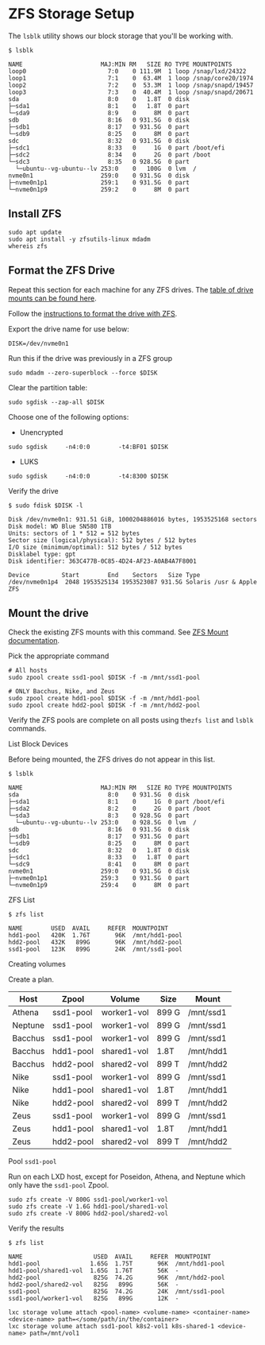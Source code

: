 # ZFS Storage Setup

The `lsblk` utility shows our block storage that you'll be working with.

```shell
$ lsblk

NAME                      MAJ:MIN RM   SIZE RO TYPE MOUNTPOINTS
loop0                       7:0    0 111.9M  1 loop /snap/lxd/24322
loop1                       7:1    0  63.4M  1 loop /snap/core20/1974
loop2                       7:2    0  53.3M  1 loop /snap/snapd/19457
loop3                       7:3    0  40.4M  1 loop /snap/snapd/20671
sda                         8:0    0   1.8T  0 disk
├─sda1                      8:1    0   1.8T  0 part
└─sda9                      8:9    0     8M  0 part
sdb                         8:16   0 931.5G  0 disk
├─sdb1                      8:17   0 931.5G  0 part
└─sdb9                      8:25   0     8M  0 part
sdc                         8:32   0 931.5G  0 disk
├─sdc1                      8:33   0     1G  0 part /boot/efi
├─sdc2                      8:34   0     2G  0 part /boot
└─sdc3                      8:35   0 928.5G  0 part
  └─ubuntu--vg-ubuntu--lv 253:0    0   100G  0 lvm  /
nvme0n1                   259:0    0 931.5G  0 disk
├─nvme0n1p1               259:1    0 931.5G  0 part
└─nvme0n1p9               259:2    0     8M  0 part
```

## Install ZFS

```shell
sudo apt update
sudo apt install -y zfsutils-linux mdadm
whereis zfs
```

## Format the ZFS Drive

Repeat this section for each machine for any ZFS drives. The [table of drive mounts can be found here](https://docs.google.com/spreadsheets/d/1B3QW3YYZDAb_-14d2l6ip5vvQTMkJBC1-guPpswTvM8/edit#gid=0).

Follow the [instructions to format the drive with ZFS](https://openzfs.github.io/openzfs-docs/Getting%20Started/Ubuntu/Ubuntu%2018.04%20Root%20on%20ZFS.html#step-2-disk-formatting).

Export the drive name for use below:

```shell
DISK=/dev/nvme0n1
```

Run this if the drive was previously in a ZFS group
```shell
sudo mdadm --zero-superblock --force $DISK
```

Clear the partition table:

```shell
sudo sgdisk --zap-all $DISK
```
Choose one of the following options:

- Unencrypted

```shell
sudo sgdisk     -n4:0:0        -t4:BF01 $DISK
```

- LUKS

```shell
sudo sgdisk     -n4:0:0        -t4:8300 $DISK
```

Verify the drive

```shell
$ sudo fdisk $DISK -l

Disk /dev/nvme0n1: 931.51 GiB, 1000204886016 bytes, 1953525168 sectors
Disk model: WD Blue SN580 1TB
Units: sectors of 1 * 512 = 512 bytes
Sector size (logical/physical): 512 bytes / 512 bytes
I/O size (minimum/optimal): 512 bytes / 512 bytes
Disklabel type: gpt
Disk identifier: 363C477B-0C85-4D24-AF23-A0AB4A7F8001

Device         Start        End    Sectors   Size Type
/dev/nvme0n1p4  2048 1953525134 1953523087 931.5G Solaris /usr & Apple ZFS

```
## Mount the drive

Check the existing ZFS mounts with this command. See [ZFS Mount documentation](https://docs.oracle.com/cd/E19253-01/819-5461/gamns/index.html).

Pick the appropriate command
```
# All hosts
sudo zpool create ssd1-pool $DISK -f -m /mnt/ssd1-pool

# ONLY Bacchus, Nike, and Zeus
sudo zpool create hdd1-pool $DISK -f -m /mnt/hdd1-pool
sudo zpool create hdd2-pool $DISK -f -m /mnt/hdd2-pool
```

Verify the ZFS pools are complete on all posts using the`zfs list` and `lsblk` commands.

List Block Devices

Before being mounted, the ZFS drives do not appear in this list.

```shell
$ lsblk

NAME                      MAJ:MIN RM   SIZE RO TYPE MOUNTPOINTS
sda                         8:0    0 931.5G  0 disk
├─sda1                      8:1    0     1G  0 part /boot/efi
├─sda2                      8:2    0     2G  0 part /boot
└─sda3                      8:3    0 928.5G  0 part
  └─ubuntu--vg-ubuntu--lv 253:0    0 928.5G  0 lvm  /
sdb                         8:16   0 931.5G  0 disk
├─sdb1                      8:17   0 931.5G  0 part
└─sdb9                      8:25   0     8M  0 part
sdc                         8:32   0   1.8T  0 disk
├─sdc1                      8:33   0   1.8T  0 part
└─sdc9                      8:41   0     8M  0 part
nvme0n1                   259:0    0 931.5G  0 disk
├─nvme0n1p1               259:3    0 931.5G  0 part
└─nvme0n1p9               259:4    0     8M  0 part
```

ZFS List

```shell
$ zfs list

NAME        USED  AVAIL     REFER  MOUNTPOINT
hdd1-pool   420K  1.76T       96K  /mnt/hdd1-pool
hdd2-pool   432K   899G       96K  /mnt/hdd2-pool
ssd1-pool   123K   899G       24K  /mnt/ssd1-pool
```

Creating volumes

Create a plan.

| Host    | Zpool     | Volume      | Size  | Mount     |
|---------|-----------|-------------|-------|-----------|
| Athena  | ssd1-pool | worker1-vol | 899 G | /mnt/ssd1 |
| Neptune | ssd1-pool | worker1-vol | 899 G | /mnt/ssd1 |
| Bacchus | ssd1-pool | worker1-vol | 899 G | /mnt/ssd1 |
| Bacchus | hdd1-pool | shared1-vol | 1.8T  | /mnt/hdd1 |
| Bacchus | hdd2-pool | shared2-vol | 899 T | /mnt/hdd2 |
| Nike    | ssd1-pool | worker1-vol | 899 G | /mnt/ssd1 |
| Nike    | hdd1-pool | shared1-vol | 1.8T  | /mnt/hdd1 |
| Nike    | hdd2-pool | shared2-vol | 899 T | /mnt/hdd2 |
| Zeus    | ssd1-pool | worker1-vol | 899 G | /mnt/ssd1 |
| Zeus    | hdd1-pool | shared1-vol | 1.8T  | /mnt/hdd1 |
| Zeus    | hdd2-pool | shared2-vol | 899 T | /mnt/hdd2 |

Pool `ssd1-pool`

Run on each LXD host, except for Poseidon, Athena, and Neptune which only have the `ssd1-pool` Zpool.

```shell
sudo zfs create -V 800G ssd1-pool/worker1-vol
sudo zfs create -V 1.6G hdd1-pool/shared1-vol
sudo zfs create -V 800G hdd2-pool/shared2-vol
```

Verify the results

```shell
$ zfs list

NAME                    USED  AVAIL     REFER  MOUNTPOINT
hdd1-pool              1.65G  1.75T       96K  /mnt/hdd1-pool
hdd1-pool/shared1-vol  1.65G  1.76T       56K  -
hdd2-pool               825G  74.2G       96K  /mnt/hdd2-pool
hdd2-pool/shared2-vol   825G   899G       56K  -
ssd1-pool               825G  74.2G       24K  /mnt/ssd1-pool
ssd1-pool/worker1-vol   825G   899G       12K  -
```

```shell
lxc storage volume attach <pool-name> <volume-name> <container-name> <device-name> path=</some/path/in/the/container>
lxc storage volume attach ssd1-pool k8s2-vol1 k8s-shared-1 <device-name> path=/mnt/vol1
```
